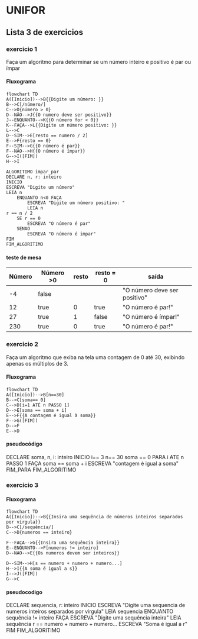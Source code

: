 # UNIFOR
## Lista 3 de exercicios
### exercicio 1
Faça um algoritmo para determinar se um número inteiro e positivo é par ou ímpar
#### Fluxograma
```mermaid
flowchart TD
A([Inicio])-->B{{Digite um número: }}
B-->C[/número/]
C-->D{número > 0}
D--NÃO-->J{{O numero deve ser positivo}}
J--ENQUANTO-->K{{O número for < 0}}
K--FAÇA-->L{{Digite um número positivo: }}
L-->C
D--SIM-->E[resto == numero / 2]
E-->F{resto == 0}
F--SIM-->G{{O número é par}}
F--NÃO-->H{{O número é ímpar}}
G-->I([FIM])
H-->I
```
``` 
ALGORITIMO impar_par
DECLARE n, r: inteiro 
INICIO
ESCREVA "Digite um número"
LEIA n
	ENQUANTO n<0 FAÇA
		ESCREVA "Digite um número positivo: "
		LEIA n
r == n / 2
	SE r == 0
		ESCREVA "O número é par"
	SENAO
		ESCREVA "O número é impar"
FIM
FIM_ALGORITIMO
```
#### teste de mesa 
| Número | Número >0 | resto | resto = 0 | saída |
| -- | -- | -- | -- | -- |
| -4 | false | | | "O número deve ser positivo" | 
| 12 | true | 0 | true | "O número é par!" | 
| 27 | true | 1 | false | "O número é ímpar!" | 
| 230 | true | 0 | true | "O número é par!" |
### exercicio 2 
 Faça um algoritmo que exiba na tela uma contagem de 0 até 30, exibindo apenas os
múltiplos de 3.
#### Fluxograma
```mermaid
flowchart TD
A([Inicio])-->B[n==30]
B-->C[soma== 0]
C-->D[i=1 ATÉ n PASSO 1]
D-->E[soma == soma + i]
E-->F{{A contagem é igual à soma}}
F-->G([FIM])
D-->F
E-->D

```
#### pseudocódigo
DECLARE soma, n, i: inteiro
INICIO
i== 3
n== 30
soma == 0
PARA i ATE n PASSO 1 FAÇA
	soma == soma + i
 	ESCREVA "contagem é igual a soma"
FIM_PARA
FIM_ALGORITIMO


### exercício 3
#### Fluxograma
```mermaid
flowchart TD
A([Inicio])-->B{{Insira uma sequência de números inteiros separados por vírgula}}
B-->C[/sequência/]
C-->D{numeros == inteiro}

F--FAÇA-->G{{Insira uma sequência inteira}}
E--ENQUANTO-->F[numeros != inteiro]
D--NAO-->E{{Os numeros devem ser inteiros}}

D--SIM-->H[s == numero + numero + numero...]
H-->I{{A soma é igual a s}}
I-->J([FIM])
G-->C
```
#### pseudocodigo
DECLARE sequencia, r: inteiro
INICIO
ESCREVA "Digite uma sequencia de numeros inteiros separados por virgula"
LEIA sequencia
	ENQUANTO sequência != inteiro FAÇA
 		ESCREVA "Digite uma sequência inteira"
   		LEIA sequência 
r == numero + numero + numero...
ESCREVA "Soma é igual a r"
FIM
FIM_ALGORITIMO

 	
 

